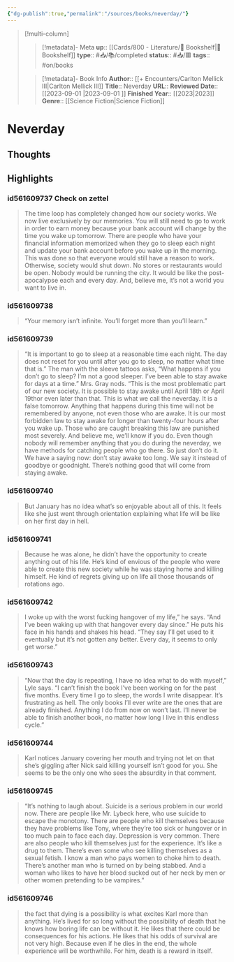 ```yaml
---
{"dg-publish":true,"permalink":"/sources/books/neverday/"}
---
```


> [!multi-column]
>
>> [!metadata]- Meta
>> **up**:: [[Cards/800 - Literature/📗 Bookshelf\|📗 Bookshelf]]
>> **type**:: #📥/📚/completed
>> **status**:: #📥/🟥 
>> **tags**:: #on/books
>
>> [!metadata]- Book Info
>> **Author**:: [[+ Encounters/Carlton Mellick III\|Carlton Mellick III]]
>> **Title**:: Neverday
>> **URL**::
>> **Reviewed Date**:: [[2023-09-01 \|2023-09-01 ]]
>> **Finished Year**:: [[2023\|2023]]
>> **Genre**:: [[Science Fiction\|Science Fiction]]

# Neverday

## Thoughts

## Highlights
### id561609737 Check on zettel

> The time loop has completely changed how our society works. We now live exclusively by our memories. You will still need to go to work in order to earn money because your bank account will change by the time you wake up tomorrow. There are people who have your financial information memorized when they go to sleep each night and update your bank account before you wake up in the morning. This was done so that everyone would still have a reason to work. Otherwise, society would shut down. No stores or restaurants would be open. Nobody would be running the city. It would be like the post-apocalypse each and every day. And, believe me, it’s not a world you want to live in.


### id561609738

> “Your memory isn’t infinite. You’ll forget more than you’ll learn.”

### id561609739

> “It is important to go to sleep at a reasonable time each night. The day does not reset for you until after you go to sleep, no matter what time that is.” The man with the sleeve tattoos asks, “What happens if you don’t go to sleep? I’m not a good sleeper. I’ve been able to stay awake for days at a time.” Mrs. Gray nods. “This is the most problematic part of our new society. It is possible to stay awake until April 18th or April 19thor even later than that. This is what we call the neverday. It is a false tomorrow. Anything that happens during this time will not be remembered by anyone, not even those who are awake. It is our most forbidden law to stay awake for longer than twenty-four hours after you wake up. Those who are caught breaking this law are punished most severely. And believe me, we’ll know if you do. Even though nobody will remember anything that you do during the neverday, we have methods for catching people who go there. So just don’t do it. We have a saying now: don’t stay awake too long. We say it instead of goodbye or goodnight. There’s nothing good that will come from staying awake.


### id561609740

> But January has no idea what’s so enjoyable about all of this. It feels like she just went through orientation explaining what life will be like on her first day in hell.

### id561609741

> Because he was alone, he didn’t have the opportunity to create anything out of his life. He’s kind of envious of the people who were able to create this new society while he was staying home and killing himself. He kind of regrets giving up on life all those thousands of rotations ago.

### id561609742

> I woke up with the worst fucking hangover of my life,” he says. “And I’ve been waking up with that hangover every day since.” He puts his face in his hands and shakes his head. “They say I’ll get used to it eventually but it’s not gotten any better. Every day, it seems to only get worse.”

### id561609743

> “Now that the day is repeating, I have no idea what to do with myself,” Lyle says. “I can’t finish the book I’ve been working on for the past five months. Every time I go to sleep, the words I write disappear. It’s frustrating as hell. The only books I’ll ever write are the ones that are already finished. Anything I do from now on won’t last. I’ll never be able to finish another book, no matter how long I live in this endless cycle.”

### id561609744

> Karl notices January covering her mouth and trying not let on that she’s giggling after Nick said killing yourself isn’t good for you. She seems to be the only one who sees the absurdity in that comment.

### id561609745

> “It’s nothing to laugh about. Suicide is a serious problem in our world now. There are people like Mr. Lybeck here, who use suicide to escape the monotony. There are people who kill themselves because they have problems like Tony, where they’re too sick or hungover or in too much pain to face each day. Depression is very common. There are also people who kill themselves just for the experience. It’s like a drug to them. There’s even some who see killing themselves as a sexual fetish. I know a man who pays women to choke him to death. There’s another man who is turned on by being stabbed. And a woman who likes to have her blood sucked out of her neck by men or other women pretending to be vampires.”

### id561609746

> the fact that dying is a possibility is what excites Karl more than anything. He’s lived for so long without the possibility of death that he knows how boring life can be without it. He likes that there could be consequences for his actions. He likes that his odds of survival are not very high. Because even if he dies in the end, the whole experience will be worthwhile. For him, death is a reward in itself.
